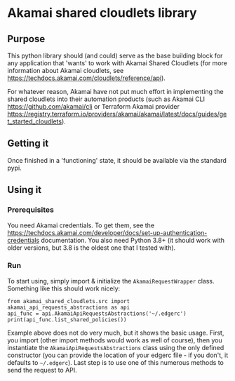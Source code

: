 # Akamai shared cloudlets library
## Purpose
This python library should (and could) serve as the base building block for any application that 'wants' to work with Akamai Shared Cloudlets (for more information about Akamai cloudlets, see https://techdocs.akamai.com/cloudlets/reference/api).

For whatever reason, Akamai have not put much effort in implementing the shared cloudlets into their automation products (such as Akamai CLI https://github.com/akamai/cli or Terraform Akamai provider https://registry.terraform.io/providers/akamai/akamai/latest/docs/guides/get_started_cloudlets).

## Getting it
Once finished in a 'functioning' state, it should be available via the standard pypi.

## Using it
### Prerequisites
You need Akamai credentials. To get them, see the https://techdocs.akamai.com/developer/docs/set-up-authentication-credentials documentation. You also need Python 3.8+ (it should work with older versions, but 3.8 is the oldest one that I tested with).

### Run
To start using, simply import & initialize the ```AkamaiRequestWrapper``` class. Something like this should work nicely:
```
from akamai_shared_cloudlets.src import akamai_api_requests_abstractions as api
api_func = api.AkamaiApiRequestsAbstractions('~/.edgerc')
print(api_func.list_shared_policies())
```
Example above does not do very much, but it shows the basic usage. First, you import (other import methods would work as well of course), then you instantiate the ```AkamaiApiRequestsAbstractions``` class using the only defined constructor (you can provide the location of your edgerc file - if you don't, it defaults to ```~/.edgerc```). Last step is to use one of this numerous methods to send the request to API.
